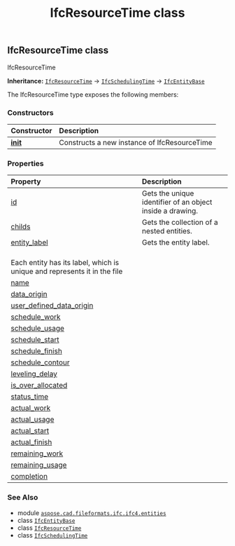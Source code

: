 ﻿---
title: IfcResourceTime class
second_title: Aspose.CAD for Python via .NET API References
description: 
type: docs
weight: 5740
url: /python-net/aspose.cad.fileformats.ifc.ifc4.entities/ifcresourcetime/
is_root: false
---

## IfcResourceTime class

IfcResourceTime



**Inheritance:** [`IfcResourceTime`](/cad/python-net/aspose.cad.fileformats.ifc.ifc4.entities/ifcresourcetime) → 
[`IfcSchedulingTime`](/cad/python-net/aspose.cad.fileformats.ifc.ifc4.entities/ifcschedulingtime) → 
[`IfcEntityBase`](/cad/python-net/aspose.cad.fileformats.ifc/ifcentitybase)



The IfcResourceTime type exposes the following members:

### Constructors
| Constructor | Description |
| :- | :- |
| [__init__](/cad/python-net/aspose.cad.fileformats.ifc.ifc4.entities/ifcresourcetime/__init__/#) | Constructs a new instance of IfcResourceTime |


### Properties
| Property | Description |
| :- | :- |
| [id](/cad/python-net/aspose.cad.fileformats.ifc.ifc4.entities/ifcresourcetime/id) | Gets the unique identifier of an object inside a drawing. |
| [childs](/cad/python-net/aspose.cad.fileformats.ifc.ifc4.entities/ifcresourcetime/childs) | Gets the collection of a nested entities. |
| [entity_label](/cad/python-net/aspose.cad.fileformats.ifc.ifc4.entities/ifcresourcetime/entity_label) | Gets the entity label.<br/>Each entity has its label, which is unique and represents it in the file |
| [name](/cad/python-net/aspose.cad.fileformats.ifc.ifc4.entities/ifcresourcetime/name) |  |
| [data_origin](/cad/python-net/aspose.cad.fileformats.ifc.ifc4.entities/ifcresourcetime/data_origin) |  |
| [user_defined_data_origin](/cad/python-net/aspose.cad.fileformats.ifc.ifc4.entities/ifcresourcetime/user_defined_data_origin) |  |
| [schedule_work](/cad/python-net/aspose.cad.fileformats.ifc.ifc4.entities/ifcresourcetime/schedule_work) |  |
| [schedule_usage](/cad/python-net/aspose.cad.fileformats.ifc.ifc4.entities/ifcresourcetime/schedule_usage) |  |
| [schedule_start](/cad/python-net/aspose.cad.fileformats.ifc.ifc4.entities/ifcresourcetime/schedule_start) |  |
| [schedule_finish](/cad/python-net/aspose.cad.fileformats.ifc.ifc4.entities/ifcresourcetime/schedule_finish) |  |
| [schedule_contour](/cad/python-net/aspose.cad.fileformats.ifc.ifc4.entities/ifcresourcetime/schedule_contour) |  |
| [leveling_delay](/cad/python-net/aspose.cad.fileformats.ifc.ifc4.entities/ifcresourcetime/leveling_delay) |  |
| [is_over_allocated](/cad/python-net/aspose.cad.fileformats.ifc.ifc4.entities/ifcresourcetime/is_over_allocated) |  |
| [status_time](/cad/python-net/aspose.cad.fileformats.ifc.ifc4.entities/ifcresourcetime/status_time) |  |
| [actual_work](/cad/python-net/aspose.cad.fileformats.ifc.ifc4.entities/ifcresourcetime/actual_work) |  |
| [actual_usage](/cad/python-net/aspose.cad.fileformats.ifc.ifc4.entities/ifcresourcetime/actual_usage) |  |
| [actual_start](/cad/python-net/aspose.cad.fileformats.ifc.ifc4.entities/ifcresourcetime/actual_start) |  |
| [actual_finish](/cad/python-net/aspose.cad.fileformats.ifc.ifc4.entities/ifcresourcetime/actual_finish) |  |
| [remaining_work](/cad/python-net/aspose.cad.fileformats.ifc.ifc4.entities/ifcresourcetime/remaining_work) |  |
| [remaining_usage](/cad/python-net/aspose.cad.fileformats.ifc.ifc4.entities/ifcresourcetime/remaining_usage) |  |
| [completion](/cad/python-net/aspose.cad.fileformats.ifc.ifc4.entities/ifcresourcetime/completion) |  |



### See Also
* module [`aspose.cad.fileformats.ifc.ifc4.entities`](..)
* class [`IfcEntityBase`](/cad/python-net/aspose.cad.fileformats.ifc/ifcentitybase)
* class [`IfcResourceTime`](/cad/python-net/aspose.cad.fileformats.ifc.ifc4.entities/ifcresourcetime)
* class [`IfcSchedulingTime`](/cad/python-net/aspose.cad.fileformats.ifc.ifc4.entities/ifcschedulingtime)

